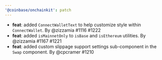 ```yaml
---
'@coinbase/onchainkit': patch
---
```


- **feat**: added `ConnectWalletText` to help customize style within `ConnectWallet`. By @zizzamia #1116 #1222
- **feat**: added `isMainnetOnly` to `isBase` and `isEthereum` utilities. By @zizzamia #1167 #1221
- **feat**: added custom slippage support settings sub-component in the `Swap` component. By @cpcramer #1210
